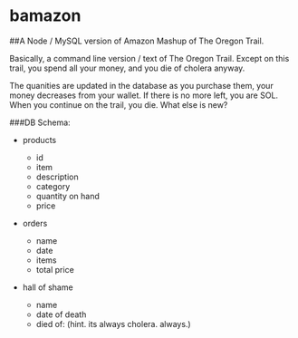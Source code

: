 # bamazon
##A Node / MySQL version of Amazon Mashup of The Oregon Trail. 

Basically, a command line version / text of The Oregon Trail. Except on this trail, you spend all your money, and you die of cholera anyway.

The quanities are updated in the database as you purchase them, your money decreases from your wallet. If there is no more left, you are SOL. When you continue on the trail, you die. What else is new?

###DB Schema:

* products
	* id
	* item
	* description
	* category
	* quantity on hand
	* price

* orders
	* name
	* date
	* items
	* total price

* hall of shame
	* name
	* date of death
	* died of: (hint.  its always cholera. always.)

	